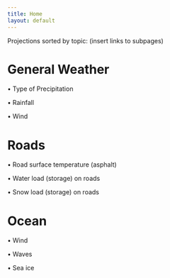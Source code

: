 ```yaml
---
title: Home
layout: default
---
```


Projections sorted by topic: (insert links to subpages)

# General Weather

• Type of Precipitation

• Rainfall

• Wind


# Roads

• Road surface temperature (asphalt)

• Water load (storage) on roads

• Snow load (storage) on roads


# Ocean

• Wind

• Waves

• Sea ice




